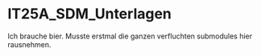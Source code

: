 ﻿# IT25A_SDM_Unterlagen
Ich brauche bier. Musste erstmal die ganzen verfluchten submodules hier rausnehmen.
